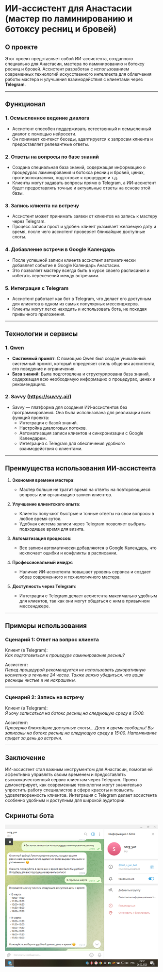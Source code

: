 # ИИ-ассистент для Анастасии (мастер по ламинированию и ботоксу ресниц и бровей)

## О проекте

Этот проект представляет собой ИИ-ассистента, созданного специально для Анастасии, мастера по ламинированию и ботоксу ресниц и бровей. Ассистент разработан с использованием современных технологий искусственного интеллекта для облегчения работы мастера и улучшения взаимодействия с клиентами через **Telegram**.

---

## Функционал

### 1. **Осмысленное ведение диалога**
   - Ассистент способен поддерживать естественный и осмысленный диалог с помощью нейросети.
   - Он понимает контекст беседы, адаптируется к запросам клиента и предоставляет релевантные ответы.

### 2. **Ответы на вопросы по базе знаний**
   - Создана специальная база знаний, содержащая информацию о процедурах ламинирования и ботокса ресниц и бровей, ценах, противопоказаниях, подготовке к процедуре и т.д.
   - Клиенты могут задавать вопросы прямо в Telegram, а ИИ-ассистент будет предоставлять точные и актуальные ответы на основе этой базы.

### 3. **Запись клиента на встречу**
   - Ассистент может принимать заявки от клиентов на запись к мастеру через Telegram.
   - Процесс записи прост и удобен: клиент указывает желаемую дату и время, после чего ассистент проверяет ближайшие доступные слоты.

### 4. **Добавление встречи в Google Календарь**
   - После успешной записи клиента ассистент автоматически добавляет событие в Google Календарь Анастасии.
   - Это позволяет мастеру всегда быть в курсе своего расписания и избегать пересечений между встречами.

### 5. **Интеграция с Telegram**
   - Ассистент работает как бот в Telegram, что делает его доступным для клиентов в одном из самых популярных мессенджеров.
   - Клиенты могут легко находить и использовать бота, не покидая привычного приложения.

---

## Технологии и сервисы

### 1. **Qwen**
   - **Системный промпт**: С помощью Qwen был создан уникальный системный промпт, который определяет стиль общения ассистента, его поведение и ограничения.
   - **База знаний**: Была подготовлена и структурирована база знаний, содержащая всю необходимую информацию о процедурах, ценах и рекомендациях.

### 2. **Savvy (https://suvvy.ai/)**
   - Savvy — платформа для создания ИИ-ассистентов без программирования. Она была использована для реализации всех функций проекта:
     - Интеграция с базой знаний.
     - Настройка диалоговых потоков.
     - Автоматизация записи клиентов и синхронизации с Google Календарем.
     - Интеграция с Telegram для обеспечения удобного взаимодействия с клиентами.

---

## Преимущества использования ИИ-ассистента

1. **Экономия времени мастера**:
   - Мастер больше не тратит время на ответы на повторяющиеся вопросы или организацию записи клиентов.

2. **Улучшение клиентского опыта**:
   - Клиенты получают быстрые и точные ответы на свои вопросы в любое время суток.
   - Удобная система записи через Telegram позволяет выбрать подходящее время для визита.

3. **Автоматизация процессов**:
   - Все записи автоматически добавляются в Google Календарь, что исключает ошибки и конфликты в расписании.

4. **Профессиональный имидж**:
   - Наличие ИИ-ассистента повышает уровень сервиса и создает образ современного и технологичного мастера.

5. **Доступность через Telegram**:
   - Интеграция с Telegram делает ассистента максимально удобным для клиентов, так как они могут общаться с ним в привычном мессенджере.

---

## Примеры использования

### Сценарий 1: Ответ на вопрос клиента
Клиент (в Telegram):  
*Как подготовиться к процедуре ламинирования ресниц?*

Ассистент:  
*Перед процедурой рекомендуется не использовать декоративную косметику в течение 24 часов. Также важно убедиться, что ваши ресницы чистые и не накрашены.*

---

### Сценарий 2: Запись на встречу
Клиент (в Telegram):  
*Я хочу записаться на ботокс ресниц на следующую среду в 15:00.*

Ассистент:  
*Проверяю ближайшие доступные слоты... Дата и время свободны! Вы записаны на ботокс ресниц на следующую среду в 15:00. Напоминание придет за день до встречи.*

---

## Заключение

ИИ-ассистент стал важным инструментом для Анастасии, помогая ей эффективно управлять своим временем и предоставлять высококачественный сервис клиентам через Telegram. Проект демонстрирует, как современные технологии могут значительно упростить работу специалистов в сфере красоты и повысить удовлетворенность клиентов. Интеграция с Telegram делает ассистента особенно удобным и доступным для широкой аудитории.

## Скриноты бота

![Иллюстрация к проекту](https://github.com/Sergey-Yar/ai_assistent/blob/main/%D0%91%D0%BE%D1%82%202.png)


